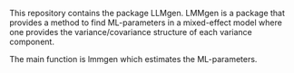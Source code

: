 This repository contains the package LLMgen. LMMgen is a package that provides a method to find ML-parameters in a mixed-effect model where one provides the variance/covariance structure of each variance component.

The main function is lmmgen which estimates the ML-parameters.
